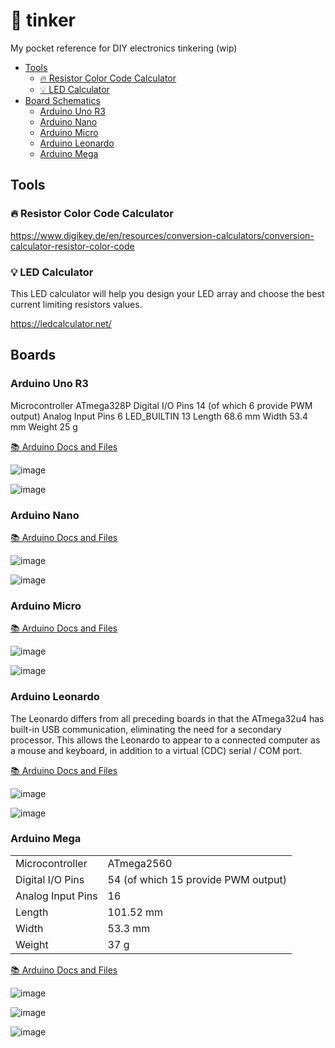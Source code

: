 # 🔧 tinker
My pocket reference for DIY electronics tinkering (wip)

- [Tools](#tools)
  * [🔥 Resistor Color Code Calculator](#---resistor-color-code-calculator)
  * [💡 LED Calculator](#---led-calculator)
- [Board Schematics](#boards)
  * [Arduino Uno R3](#arduino-uno-r3)
  * [Arduino Nano](#arduino-nano)
  * [Arduino Micro](#arduino-micro)
  * [Arduino Leonardo](#arduino-leonardo)
  * [Arduino Mega](#arduino-mega)

## Tools

### 🔥 Resistor Color Code Calculator

https://www.digikey.de/en/resources/conversion-calculators/conversion-calculator-resistor-color-code

### 💡 LED Calculator

This LED calculator will help you design your LED array and choose the best current limiting resistors values. 

https://ledcalculator.net/

## Boards

### Arduino Uno R3

Microcontroller 	ATmega328P
Digital I/O Pins 	14 (of which 6 provide PWM output)
Analog Input Pins 	6
LED_BUILTIN 	13
Length 	68.6 mm
Width 	53.4 mm
Weight 	25 g

[📚 Arduino Docs and Files](https://docs.arduino.cc/hardware/uno-rev3)

![image](https://github.com/mistress-of-loft-and-spire/tinker/assets/2915643/c800df9f-71b7-425b-bb2d-225efae2486c)

![image](https://github.com/mistress-of-loft-and-spire/tinker/assets/2915643/60dc8f0d-ac52-4144-a789-9e01c7933256)

### Arduino Nano

[📚 Arduino Docs and Files](https://docs.arduino.cc/hardware/nano)

![image](https://github.com/mistress-of-loft-and-spire/tinker/assets/2915643/1ea123a3-be01-453f-ac08-6e852713c09f)

![image](https://github.com/mistress-of-loft-and-spire/tinker/assets/2915643/cc39b6b5-bf39-4b89-8852-e17c8f5980f1)

### Arduino Micro

[📚 Arduino Docs and Files](https://docs.arduino.cc/hardware/micro)

![image](https://github.com/mistress-of-loft-and-spire/tinker/assets/2915643/a89ea130-5063-4354-9625-a18e79e18b73)

![image](https://github.com/mistress-of-loft-and-spire/tinker/assets/2915643/8a8eea06-fe05-43f9-bdc2-7868147841d1)

### Arduino Leonardo

The Leonardo differs from all preceding boards in that the ATmega32u4 has built-in USB communication, eliminating the need for a secondary processor. This allows the Leonardo to appear to a connected computer as a mouse and keyboard, in addition to a virtual (CDC) serial / COM port.

[📚 Arduino Docs and Files](https://docs.arduino.cc/hardware/leonardo)

![image](https://github.com/mistress-of-loft-and-spire/tinker/assets/2915643/581121a0-7430-47e4-ab24-78f88302df8b)

![image](https://github.com/mistress-of-loft-and-spire/tinker/assets/2915643/2c5cf11d-8856-43d8-967a-9ce36370e3a9)

### Arduino Mega

|||
|---|---|
|Microcontroller|ATmega2560|
|Digital I/O Pins|54 (of which 15 provide PWM output)|
|Analog Input Pins|16|
|Length |	101.52 mm|
|Width |	53.3 mm|
|Weight |	37 g|

[📚 Arduino Docs and Files](https://docs.arduino.cc/hardware/mega-2560)

![image](https://github.com/mistress-of-loft-and-spire/tinker/assets/2915643/1270befb-aeeb-4988-a477-eeb4bf428bee)

![image](https://github.com/mistress-of-loft-and-spire/tinker/assets/2915643/cd71cbd2-9651-4978-9d6a-9835a03e5499)

![image](https://github.com/mistress-of-loft-and-spire/tinker/assets/2915643/7d7bed28-1d80-451b-affc-a82f96744104)

